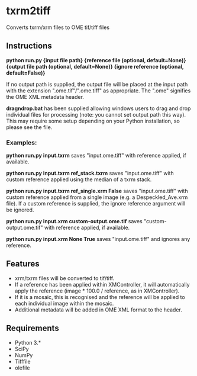 # txrm2tiff

Converts txrm/xrm files to OME tif/tiff files

## Instructions

**python run.py {input file path} {reference file (optional, default=None)} {output file path (optional, default=None)} {ignore reference (optional, default=False)}**

If no output path is supplied, the output file will be placed at the input path with the extension ".ome.tif"/".ome.tiff" as appropriate. The ".ome" signifies the OME XML metadata header.

**dragndrop.bat** has been supplied allowing windows users to drag and drop individual files for processing (note: you cannot set output path this way). This may require some setup depending on your Python installation, so please see the file.

### Examples:
**python run.py input.txrm** saves "input.ome.tiff" with reference applied, if available.

**python run.py input.txrm ref_stack.txrm** saves "input.ome.tiff" with custom reference applied using the median of a txrm stack.

**python run.py input.txrm ref_single.xrm False** saves "input.ome.tiff" with custom reference applied from a single image (e.g. a Despeckled_Ave.xrm file). If a custom reference is supplied, the ignore reference argument will be ignored.

**python run.py input.xrm custom-output.ome.tif** saves "custom-output.ome.tif" with reference applied, if available.

**python run.py input.xrm None True** saves "input.ome.tiff" and ignores any reference.


## Features
* xrm/txrm files will be converted to tif/tiff.
* If a reference has been applied within XMController, it will automatically apply the reference (image * 100.0 / reference, as in XMController).
* If it is a mosaic, this is recognised and the reference will be applied to each individual image within the mosaic.
* Additional metadata will be added in OME XML format to the header.


## Requirements
* Python 3.*
* SciPy
* NumPy
* Tifffile
* olefile
